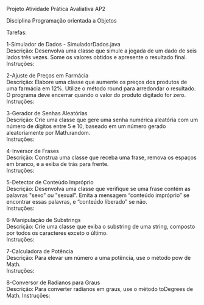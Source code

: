 Projeto Atividade Prática Avaliativa AP2

Disciplina Programação orientada a Objetos

Tarefas:

1-Simulador de Dados - SimuladorDados.java  
Descrição: Desenvolva uma classe que simule a jogada de um dado de seis lados três vezes. Some os valores obtidos e apresente o resultado final.  
Instruções:  

2-Ajuste de Preços em Farmácia  
Descrição: Elabore uma classe que aumente os preços dos produtos de uma farmácia em 12%. Utilize o método round para arredondar o resultado. O programa deve encerrar quando o valor do produto digitado for zero.  
Instruções:  

3-Gerador de Senhas Aleatórias  
Descrição: Crie uma classe que gere uma senha numérica aleatória com um número de dígitos entre 5 e 10, baseado em um número gerado aleatoriamente por Math.random.  
Instruções:  

4-Inversor de Frases  
Descrição: Construa uma classe que receba uma frase, remova os espaços em branco, e a exiba de trás para frente.  
Instruções:  

5-Detector de Conteúdo Impróprio  
Descrição: Desenvolva uma classe que verifique se uma frase contém as palavras "sexo" ou "sexual". Emita a mensagem “conteúdo impróprio” se encontrar essas palavras, e “conteúdo liberado” se não.  
Instruções:  

6-Manipulação de Substrings  
Descrição: Crie uma classe que exiba o substring de uma string, composto por todos os caracteres exceto o último.  
Instruções:  

7-Calculadora de Potência  
Descrição: Para elevar um número a uma potência, use o método pow de Math.  
Instruções:  

8-Conversor de Radianos para Graus  
Descrição: Para converter radianos em graus, use o método toDegrees de Math.
Instruções:  